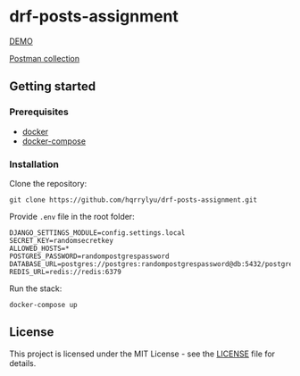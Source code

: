 # drf-posts-assignment

[DEMO](https://boiling-cliffs-03671.herokuapp.com/)

[Postman collection](https://www.postman.com/collections/2655fc64dd609a8c0c6f)

## Getting started

### Prerequisites

- [docker](https://docs.docker.com/engine/install/)
- [docker-compose](https://docs.docker.com/compose/install/)

### Installation

Clone the repository:

`git clone https://github.com/hqrrylyu/drf-posts-assignment.git`

Provide `.env` file in the root folder:

```
DJANGO_SETTINGS_MODULE=config.settings.local
SECRET_KEY=randomsecretkey
ALLOWED_HOSTS=*
POSTGRES_PASSWORD=randompostgrespassword
DATABASE_URL=postgres://postgres:randompostgrespassword@db:5432/postgres
REDIS_URL=redis://redis:6379
```

Run the stack:

`docker-compose up`

## License

This project is licensed under the MIT License - see the [LICENSE](./LICENSE) file for details.
